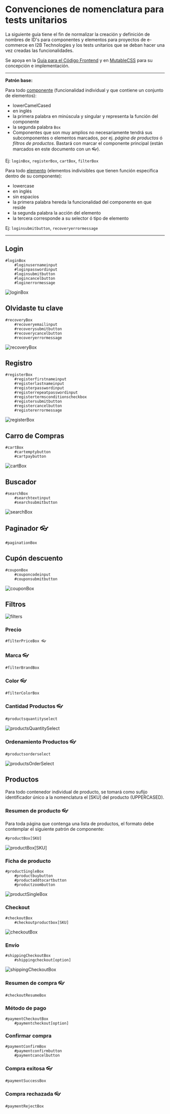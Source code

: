 Convenciones de nomenclatura para tests unitarios
=====

La siguiente guía tiene el fin de normalizar la creación y definición de nombres de ID's para componentes y elementos para proyectos de e-commerce en I2B Technologies y los tests unitarios que se deban hacer una vez creadas las funcionalidades. 

Se apoya en la [Guía para el Código Frontend](README.md) y en [MutableCSS](mutable-css_ES.md) para su concepción e implementación.

---

**Patrón base:** 

Para todo [componente](mutable-css_ES.md#componentes) (funcionalidad individual y que contiene un conjunto de elementos):
- lowerCamelCased
- en inglés
- la primera palabra en minúscula y singular y representa la función del componente
- la segunda palabra `Box`
- Componentes que son muy amplios no necesariamente tendrá sus subcomponentes o elementos marcados, por ej. *página de productos* ó *filtros de productos*. Bastará con marcar el componente principal (están marcados en este documento con un 👓).

Ej: `loginBox`, `registerBox`, `cartBox`, `filterBox`

Para todo [elemento](mutable-css_ES.md#elementos) (elementos indivisibles que tienen función específica dentro de su componente):
- lowercase
- en inglés
- sin espacios
- la primera palabra hereda la funcionalidad del componente en que reside
- la segunda palabra la acción del elemento
- la tercera corresponde a su selector ó tipo de elemento

Ej: `loginsubmitbutton`, `recoveryerrormessage`

---

## Login
```
#loginBox
    #loginusernameinput
    #loginpasswordinput
    #loginsubmitbutton
    #logincancelbutton
    #loginerrormessage
```

![loginBox](https://raw.githubusercontent.com/I2BTech/guia-para-el-codigo-frontend/master/images/images/loginBox.png)

## Olvidaste tu clave
```
#recoveryBox
    #recoveryemailinput
    #recoverysubmitbutton
    #recoverycancelbutton
    #recoveryerrormessage
```

![recoveryBox](https://raw.githubusercontent.com/I2BTech/guia-para-el-codigo-frontend/master/images/images/recoveryBox.png)

## Registro
```
#registerBox
    #registerfirstnameinput
    #registerlastnameinput
    #registerpasswordinput
    #registerrepeatpasswordinput
    #registertermsconditionscheckbox
    #registersubmitbutton
    #registercancelbutton
    #registererrormessage
```

![registerBox](https://raw.githubusercontent.com/I2BTech/guia-para-el-codigo-frontend/master/images/images/registerBox.png)

## Carro de Compras

```
#cartBox
    #cartemptybutton
    #cartpaybutton
```

![cartBox](https://raw.githubusercontent.com/I2BTech/guia-para-el-codigo-frontend/master/images/images/cartBox.png)

## Buscador
```
#searchBox
    #searchtextinput
    #searchsubmitbutton
```

![searchBox](https://raw.githubusercontent.com/I2BTech/guia-para-el-codigo-frontend/master/images/images/searchBox.png)

## Paginador 👓
```
#paginationBox
```

## Cupón descuento
```
#couponBox
    #couponcodeinput
    #couponsubmitbutton
```

![couponBox](https://raw.githubusercontent.com/I2BTech/guia-para-el-codigo-frontend/master/images/images/couponBox.png)

## Filtros

![filters](https://raw.githubusercontent.com/I2BTech/guia-para-el-codigo-frontend/master/images/images/filters.png)

### Precio
```
#filterPriceBox 👓
```

### Marca 👓
```
#filterBrandBox
```

### Color 👓
```
#filterColorBox
```

### Cantidad Productos 👓
```
#productsquantityselect
```

![productsQuantitySelect](https://raw.githubusercontent.com/I2BTech/guia-para-el-codigo-frontend/master/images/images/productsQuantitySelect.png)

### Ordenamiento Productos 👓
```
#productsorderselect
```

![productsOrderSelect](https://raw.githubusercontent.com/I2BTech/guia-para-el-codigo-frontend/master/images/images/productsOrderSelect.png)

## Productos

Para todo contenedor individual de producto, se tomará como sufijo identificador único a la nomenclatura el [SKU] del producto (UPPERCASED).

### Resumen de producto 👓

Para toda página que contenga una lista de productos, el formato debe contemplar el siguiente patrón de componente:

```
#productBox[SKU]
```

![productBox[SKU]](https://raw.githubusercontent.com/I2BTech/guia-para-el-codigo-frontend/master/images/images/productBox[SKU].png)

### Ficha de producto

```
#productSingleBox
    #productbuybutton
    #productaddtocartbutton
    #productzoombutton
```

![productSingleBox](https://raw.githubusercontent.com/I2BTech/guia-para-el-codigo-frontend/master/images/images/productSingleBox.png)

### Checkout

```
#checkoutBox
    #checkoutproductbox[SKU]
```

![checkoutBox](https://raw.githubusercontent.com/I2BTech/guia-para-el-codigo-frontend/master/images/images/checkoutBox.png)

### Envío

```
#shippingCheckoutBox
    #shippingcheckout[option]
```

![shippingCheckoutBox](https://raw.githubusercontent.com/I2BTech/guia-para-el-codigo-frontend/master/images/images/shippingCheckoutBox.png)

### Resumen de compra 👓

```
#checkoutResumeBox
```

### Método de pago

```
#paymentCheckoutBox
	#paymentcheckout[option]
```

### Confirmar compra

```
#paymentConfirmBox
	#paymentconfirmbutton
	#paymentcancelbutton
```

### Compra exitosa 👓

```
#paymentSuccessBox
```

### Compra rechazada 👓

```
#paymentRejectBox
```
